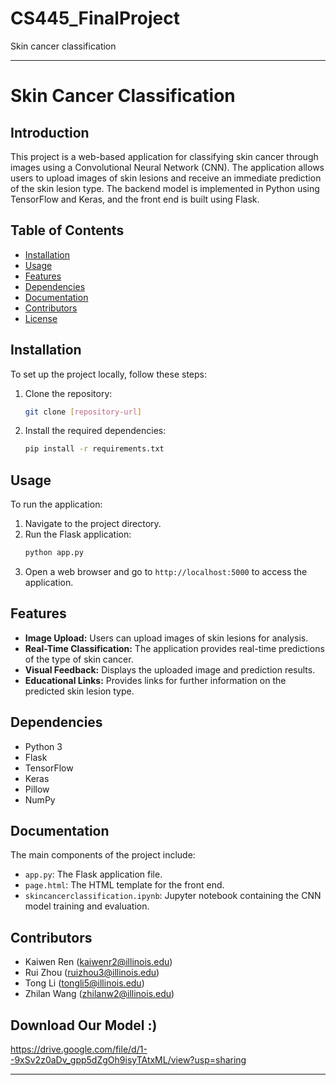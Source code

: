 # CS445_FinalProject
Skin cancer classification

---

# Skin Cancer Classification

## Introduction
This project is a web-based application for classifying skin cancer through images using a Convolutional Neural Network (CNN). The application allows users to upload images of skin lesions and receive an immediate prediction of the skin lesion type. The backend model is implemented in Python using TensorFlow and Keras, and the front end is built using Flask.

## Table of Contents
- [Installation](#installation)
- [Usage](#usage)
- [Features](#features)
- [Dependencies](#dependencies)
- [Documentation](#documentation)
- [Contributors](#contributors)
- [License](#license)

## Installation
To set up the project locally, follow these steps:
1. Clone the repository:
   ```bash
   git clone [repository-url]
   ```
2. Install the required dependencies:
   ```bash
   pip install -r requirements.txt
   ```

## Usage
To run the application:
1. Navigate to the project directory.
2. Run the Flask application:
   ```bash
   python app.py
   ```
3. Open a web browser and go to `http://localhost:5000` to access the application.

## Features
- **Image Upload:** Users can upload images of skin lesions for analysis.
- **Real-Time Classification:** The application provides real-time predictions of the type of skin cancer.
- **Visual Feedback:** Displays the uploaded image and prediction results.
- **Educational Links:** Provides links for further information on the predicted skin lesion type.

## Dependencies
- Python 3
- Flask
- TensorFlow
- Keras
- Pillow
- NumPy

## Documentation
The main components of the project include:
- `app.py`: The Flask application file.
- `page.html`: The HTML template for the front end.
- `skincancerclassification.ipynb`: Jupyter notebook containing the CNN model training and evaluation.

## Contributors
- Kaiwen Ren (kaiwenr2@illinois.edu)
- Rui Zhou (ruizhou3@illinois.edu)
- Tong Li (tongli5@illinois.edu)
- Zhilan Wang (zhilanw2@illinois.edu)

## Download Our Model :)
https://drive.google.com/file/d/1--9xSv2z0aDv_gpp5dZgOh9isyTAtxML/view?usp=sharing

---

